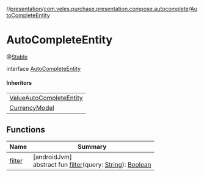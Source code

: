 //[presentation](../../../index.md)/[com.veles.purchase.presentation.compose.autocomplete](../index.md)/[AutoCompleteEntity](index.md)

# AutoCompleteEntity

@[Stable](https://developer.android.com/reference/kotlin/androidx/compose/runtime/Stable.html)

interface [AutoCompleteEntity](index.md)

#### Inheritors

| |
|---|
| [ValueAutoCompleteEntity](../-value-auto-complete-entity/index.md) |
| [CurrencyModel](../../com.veles.purchase.presentation.model.currency/-currency-model/index.md) |

## Functions

| Name | Summary |
|---|---|
| [filter](filter.md) | [androidJvm]<br>abstract fun [filter](filter.md)(query: [String](https://kotlinlang.org/api/latest/jvm/stdlib/kotlin/-string/index.html)): [Boolean](https://kotlinlang.org/api/latest/jvm/stdlib/kotlin/-boolean/index.html) |
